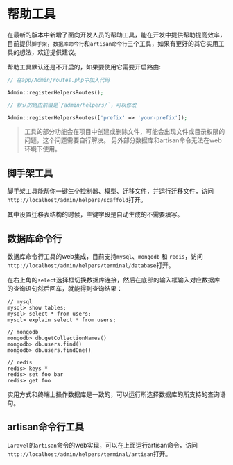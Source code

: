 # 帮助工具

在最新的版本中新增了面向开发人员的帮助工具，能在开发中提供帮助提高效率，目前提供`脚手架`，`数据库命令行`和`artisan命令行`三个工具，如果有更好的其它实用工具的想法，欢迎提供建议。

帮助工具默认还是不开启的，如果要使用它需要开启路由:

```php
// 在app/Admin/routes.php中加入代码

Admin::registerHelpersRoutes();

// 默认的路由前缀是`/admin/helpers/`，可以修改

Admin::registerHelpersRoutes(['prefix' => 'your-prefix']);

```

> 工具的部分功能会在项目中创建或删除文件，可能会出现文件或目录权限的问题，这个问题需要自行解决。
> 另外部分数据库和artisan命令无法在web环境下使用。

## 脚手架工具

脚手架工具能帮你一键生个控制器、模型、迁移文件，并运行迁移文件，访问`http://localhost/admin/helpers/scaffold`打开。

其中设置迁移表结构的时候，主键字段是自动生成的不需要填写。

## 数据库命令行

数据库命令行工具的web集成，目前支持`mysql`、`mongodb` 和 `redis`，访问`http://localhost/admin/helpers/terminal/database`打开。

在右上角的`select`选择框切换数据库连接，然后在底部的输入框输入对应数据库的查询语句然后回车，就能得到查询结果：
```
// mysql
mysql> show tables;
mysql> select * from users;
mysql> explain select * from users;

// mongodb
mongodb> db.getCollectionNames()
mongodb> db.users.find()
mongodb> db.users.findOne()

// redis
redis> keys *
redis> set foo bar
redis> get foo

```

实用方式和终端上操作数据库是一致的，可以运行所选择数据库的所支持的查询语句。

## artisan命令行工具

`Laravel`的`artisan`命令的web实现，可以在上面运行artisan命令，访问`http://localhost/admin/helpers/terminal/artisan`打开。